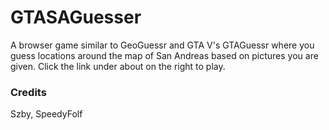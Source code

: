 # GTASAGuesser
A browser game similar to GeoGuessr and GTA V's GTAGuessr where you guess locations around the map of San Andreas based on pictures you are given. Click the link under about on the right to play.
### Credits
Szby, SpeedyFolf
